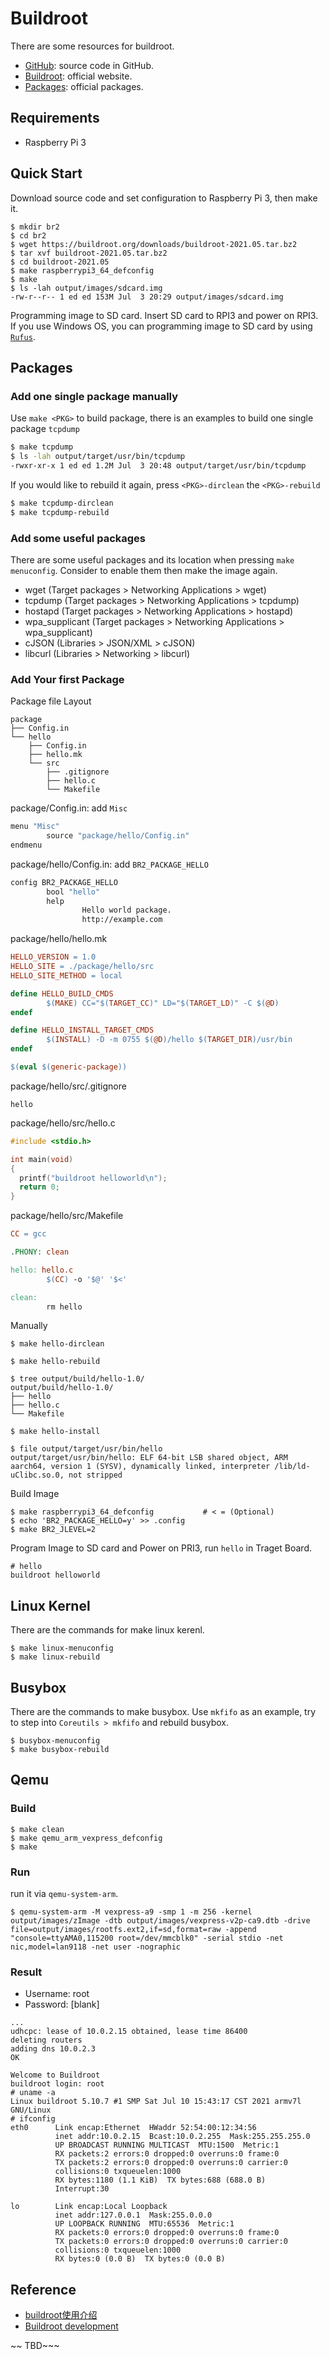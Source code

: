 # Buildroot

There are some resources for buildroot.

- [GitHub](https://github.com/buildroot/buildroot): source code in GitHub.
- [Buildroot](https://buildroot.org/): official website.
- [Packages](https://github.com/buildroot/buildroot/tree/master/package): official packages.

## Requirements

- Raspberry Pi 3

## Quick Start

Download source code and set configuration to Raspberry Pi 3, then make it.

```console
$ mkdir br2
$ cd br2
$ wget https://buildroot.org/downloads/buildroot-2021.05.tar.bz2
$ tar xvf buildroot-2021.05.tar.bz2
$ cd buildroot-2021.05
$ make raspberrypi3_64_defconfig
$ make
$ ls -lah output/images/sdcard.img
-rw-r--r-- 1 ed ed 153M Jul  3 20:29 output/images/sdcard.img
```

Programming image to SD card. Insert SD card to RPI3 and power on RPI3. If you use Windows OS, you can programming image to SD card by using [`Rufus`](https://rufus.ie/).

## Packages

### Add one single package manually

Use `make <PKG>` to build package, there is an examples to build one single package `tcpdump` 

```bash
$ make tcpdump
$ ls -lah output/target/usr/bin/tcpdump
-rwxr-xr-x 1 ed ed 1.2M Jul  3 20:48 output/target/usr/bin/tcpdump
```

If you would like to rebuild it again, press `<PKG>-dirclean` the `<PKG>-rebuild`

```bash
$ make tcpdump-dirclean
$ make tcpdump-rebuild
```

### Add some useful packages

There are some useful packages and its location when pressing `make menuconfig`. Consider to enable them then make the image again.

- wget (Target packages > Networking Applications > wget)
- tcpdump (Target packages > Networking Applications > tcpdump)
- hostapd (Target packages > Networking Applications > hostapd)
- wpa_supplicant (Target packages > Networking Applications > wpa_supplicant)
- cJSON (Libraries > JSON/XML >  cJSON)
- libcurl (Libraries > Networking > libcurl)


### Add Your first Package

Package file Layout

```
package
├── Config.in
└── hello
    ├── Config.in
    ├── hello.mk
    └── src
        ├── .gitignore
        ├── hello.c
        └── Makefile

```

package/Config.in: add `Misc`

``` makefile
menu "Misc"
        source "package/hello/Config.in"
endmenu
```

package/hello/Config.in: add `BR2_PACKAGE_HELLO`

``` makefile
config BR2_PACKAGE_HELLO
        bool "hello"
        help
                Hello world package.
                http://example.com
```

package/hello/hello.mk

``` makefile
HELLO_VERSION = 1.0
HELLO_SITE = ./package/hello/src
HELLO_SITE_METHOD = local

define HELLO_BUILD_CMDS
        $(MAKE) CC="$(TARGET_CC)" LD="$(TARGET_LD)" -C $(@D)
endef

define HELLO_INSTALL_TARGET_CMDS
        $(INSTALL) -D -m 0755 $(@D)/hello $(TARGET_DIR)/usr/bin
endef

$(eval $(generic-package))
```

package/hello/src/.gitignore

```
hello
```

package/hello/src/hello.c

```c
#include <stdio.h>

int main(void)
{
  printf("buildroot helloworld\n");
  return 0;
}
```

package/hello/src/Makefile

```makefile
CC = gcc

.PHONY: clean

hello: hello.c
        $(CC) -o '$@' '$<'

clean:
        rm hello
```

Manually

```
$ make hello-dirclean

$ make hello-rebuild

$ tree output/build/hello-1.0/
output/build/hello-1.0/
├── hello
├── hello.c
└── Makefile

$ make hello-install

$ file output/target/usr/bin/hello
output/target/usr/bin/hello: ELF 64-bit LSB shared object, ARM aarch64, version 1 (SYSV), dynamically linked, interpreter /lib/ld-uClibc.so.0, not stripped

```

Build Image

```
$ make raspberrypi3_64_defconfig           # < = (Optional)
$ echo 'BR2_PACKAGE_HELLO=y' >> .config
$ make BR2_JLEVEL=2
```

Program Image to SD card and Power on PRI3, run `hello` in Traget Board.

```console
# hello
buildroot helloworld
```

## Linux Kernel

There are the commands for make linux kerenl.

```
$ make linux-menuconfig
$ make linux-rebuild
```

## Busybox

There are the commands to make busybox. Use `mkfifo` as an example, try to step into `Coreutils > mkfifo` and rebuild busybox.
```
$ busybox-menuconfig
$ make busybox-rebuild
```


## Qemu

### Build

```console
$ make clean
$ make qemu_arm_vexpress_defconfig
$ make

```

### Run

run it via `qemu-system-arm`.

<!-- -nographic  -->

```console
$ qemu-system-arm -M vexpress-a9 -smp 1 -m 256 -kernel output/images/zImage -dtb output/images/vexpress-v2p-ca9.dtb -drive file=output/images/rootfs.ext2,if=sd,format=raw -append "console=ttyAMA0,115200 root=/dev/mmcblk0" -serial stdio -net nic,model=lan9118 -net user -nographic
```
### Result

- Username: root
- Password: [blank]

```console
...
udhcpc: lease of 10.0.2.15 obtained, lease time 86400
deleting routers
adding dns 10.0.2.3
OK

Welcome to Buildroot
buildroot login: root
# uname -a
Linux buildroot 5.10.7 #1 SMP Sat Jul 10 15:43:17 CST 2021 armv7l GNU/Linux
# ifconfig
eth0      Link encap:Ethernet  HWaddr 52:54:00:12:34:56
          inet addr:10.0.2.15  Bcast:10.0.2.255  Mask:255.255.255.0
          UP BROADCAST RUNNING MULTICAST  MTU:1500  Metric:1
          RX packets:2 errors:0 dropped:0 overruns:0 frame:0
          TX packets:2 errors:0 dropped:0 overruns:0 carrier:0
          collisions:0 txqueuelen:1000
          RX bytes:1180 (1.1 KiB)  TX bytes:688 (688.0 B)
          Interrupt:30

lo        Link encap:Local Loopback
          inet addr:127.0.0.1  Mask:255.0.0.0
          UP LOOPBACK RUNNING  MTU:65536  Metric:1
          RX packets:0 errors:0 dropped:0 overruns:0 frame:0
          TX packets:0 errors:0 dropped:0 overruns:0 carrier:0
          collisions:0 txqueuelen:1000
          RX bytes:0 (0.0 B)  TX bytes:0 (0.0 B)
```

## Reference

- [buildroot使用介绍](https://www.cnblogs.com/arnoldlu/p/9553995.html)
- [Buildroot development](https://wiki.t-firefly.com/en/Firefly-RK3399/debug.html)

~~ TBD~~~